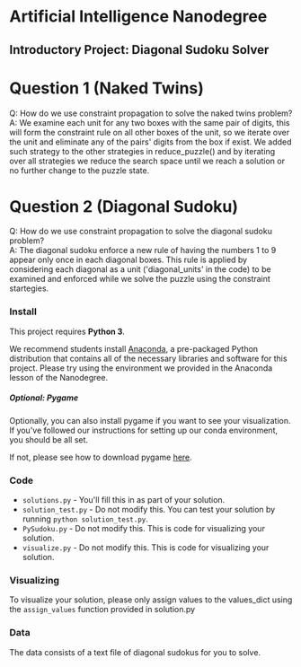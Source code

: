 # Artificial Intelligence Nanodegree
## Introductory Project: Diagonal Sudoku Solver

# Question 1 (Naked Twins)
Q: How do we use constraint propagation to solve the naked twins problem?  
A: We examine each unit for any two boxes with the same pair of digits, this will 
   form the constraint rule on all other boxes of the unit, so we iterate over the unit 
   and eliminate any of the pairs' digits from the box if exist. 
   We added such strategy to the other strategies in reduce_puzzle() and by iterating over
   all strategies we reduce the search space until we reach a solution or no further 
   change to the puzzle state.


# Question 2 (Diagonal Sudoku)
Q: How do we use constraint propagation to solve the diagonal sudoku problem?  
A: The diagonal sudoku enforce a new rule of having the numbers 1 to 9 appear only once in each diagonal boxes.
   This rule is applied by considering each diagonal as a unit ('diagonal_units' in the code) to be examined and 
   enforced while we solve the puzzle using the constraint startegies.


### Install

This project requires **Python 3**.

We recommend students install [Anaconda](https://www.continuum.io/downloads), a pre-packaged Python distribution that contains all of the necessary libraries and software for this project. 
Please try using the environment we provided in the Anaconda lesson of the Nanodegree.

##### Optional: Pygame

Optionally, you can also install pygame if you want to see your visualization. If you've followed our instructions for setting up our conda environment, you should be all set.

If not, please see how to download pygame [here](http://www.pygame.org/download.shtml).

### Code

* `solutions.py` - You'll fill this in as part of your solution.
* `solution_test.py` - Do not modify this. You can test your solution by running `python solution_test.py`.
* `PySudoku.py` - Do not modify this. This is code for visualizing your solution.
* `visualize.py` - Do not modify this. This is code for visualizing your solution.

### Visualizing

To visualize your solution, please only assign values to the values_dict using the ```assign_values``` function provided in solution.py

### Data

The data consists of a text file of diagonal sudokus for you to solve.